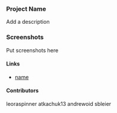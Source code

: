 ### Project Name

Add a description

### Screenshots

Put screenshots here

#### Links

- [name](http://url)

#### Contributors

leoraspinner
atkachuk13
andrewoid
sbleier